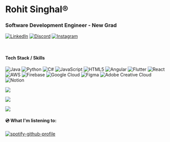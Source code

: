 # Rohit Singhal®️

### Software Development Engineer - New Grad 
[![LinkedIn](https://img.shields.io/badge/LinkedIn-%230077B5.svg?logo=linkedin&logoColor=white)](https://linkedin.com/in/rohitpsinghal) [![Discord](https://img.shields.io/badge/Discord-%237289DA.svg?logo=discord&logoColor=white)](https://discord.gg/rohit_singhal)  [![Instagram](https://img.shields.io/badge/Instagram-%23E4405F.svg?logo=Instagram&logoColor=white)](https://instagram.com/rohit_singhal4)
<br/>

<br/>

#### Tech Stack / Skills
![Java](https://img.shields.io/badge/java-%23ED8B00.svg?style=for-the-badge&logo=openjdk&logoColor=white) 
![Python](https://img.shields.io/badge/python-3670A0?style=for-the-badge&logo=python&logoColor=ffdd54) 
![C#](https://img.shields.io/badge/c%23-%23239120.svg?style=for-the-badge&logo=csharp&logoColor=white)
![JavaScript](https://img.shields.io/badge/javascript-%23323330.svg?style=for-the-badge&logo=javascript&logoColor=%23F7DF1E) 
![HTML5](https://img.shields.io/badge/html5-%23E34F26.svg?style=for-the-badge&logo=html5&logoColor=white) 
![Angular](https://img.shields.io/badge/angular-%23DD0031.svg?style=for-the-badge&logo=angular&logoColor=white) 
![Flutter](https://img.shields.io/badge/Flutter-%2302569B.svg?style=for-the-badge&logo=Flutter&logoColor=white) 
![React](https://img.shields.io/badge/react-%2320232a.svg?style=for-the-badge&logo=react&logoColor=%2361DAFB)
![AWS](https://img.shields.io/badge/AWS-%23FF9900.svg?style=for-the-badge&logo=amazon-aws&logoColor=white) 
![Firebase](https://img.shields.io/badge/firebase-%23039BE5.svg?style=for-the-badge&logo=firebase) 
![Google Cloud](https://img.shields.io/badge/GoogleCloud-%234285F4.svg?style=for-the-badge&logo=google-cloud&logoColor=white)
![Figma](https://img.shields.io/badge/figma-%23F24E1E.svg?style=for-the-badge&logo=figma&logoColor=white) 
![Adobe Creative Cloud](https://img.shields.io/badge/Adobe%20Creative%20Cloud-DA1F26.svg?style=for-the-badge&logo=Adobe%20Creative%20Cloud&logoColor=white) 
![Notion](https://img.shields.io/badge/Notion-%23000000.svg?style=for-the-badge&logo=notion&logoColor=white)


![](https://github-readme-stats.vercel.app/api?username=Rohit-Singhal4&theme=dark&hide_border=false&include_all_commits=false&count_private=false)

![](https://github-readme-streak-stats.herokuapp.com/?user=Rohit-Singhal4&theme=dark&hide_border=false)

![](https://github-readme-stats.vercel.app/api/top-langs/?username=Rohit-Singhal4&theme=dark&hide_border=false&include_all_commits=false&count_private=false&layout=compact)

#### 💿 What I'm listening to:
[![spotify-github-profile](https://spotify-github-profile.vercel.app/api/view?uid=225k4mlevcga6ajjtdacpzitq&cover_image=true&theme=novatorem&show_offline=false&background_color=000000&interchange=false&bar_color=53b14f&bar_color_cover=true)](https://spotify-github-profile.vercel.app/api/view?uid=225k4mlevcga6ajjtdacpzitq&redirect=true)
